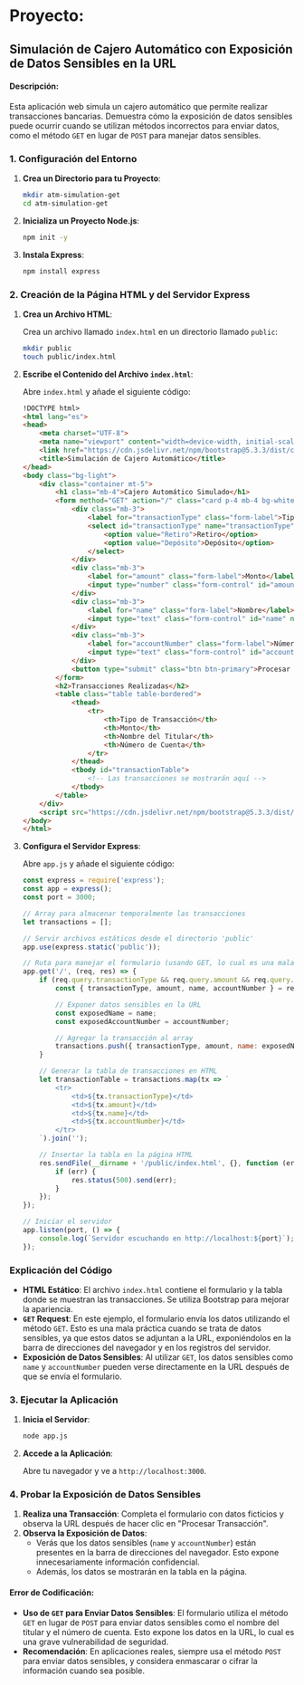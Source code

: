 

# **Proyecto**: 

## Simulación de Cajero Automático con Exposición de Datos Sensibles en la URL

#### **Descripción**:

Esta aplicación web simula un cajero automático que permite realizar transacciones bancarias. Demuestra cómo la exposición de datos sensibles puede ocurrir cuando se utilizan métodos incorrectos para enviar datos, como el método `GET` en lugar de `POST` para manejar datos sensibles.

### 1. Configuración del Entorno

1. **Crea un Directorio para tu Proyecto**:

   ```bash
   mkdir atm-simulation-get
   cd atm-simulation-get
   ```

2. **Inicializa un Proyecto Node.js**:

   ```bash
   npm init -y
   ```

3. **Instala Express**:

   ```bash
   npm install express
   ```

### 2. Creación de la Página HTML y del Servidor Express

1. **Crea un Archivo HTML**: 

   Crea un archivo llamado `index.html` en un directorio llamado `public`:

   ```bash
   mkdir public
   touch public/index.html
   ```

2. **Escribe el Contenido del Archivo `index.html`**: 

   Abre `index.html` y añade el siguiente código:

   ```html
   !DOCTYPE html>
   <html lang="es">
   <head>
       <meta charset="UTF-8">
       <meta name="viewport" content="width=device-width, initial-scale=1.0">
       <link href="https://cdn.jsdelivr.net/npm/bootstrap@5.3.3/dist/css/bootstrap.min.css" rel="stylesheet" integrity="sha384-QWTKZyjpPEjISv5WaRU9OFeRpok6YctnYmDr5pNlyT2bRjXh0JMhjY6hW+ALEwIH" crossorigin="anonymous">
       <title>Simulación de Cajero Automático</title>
   </head>
   <body class="bg-light">
       <div class="container mt-5">
           <h1 class="mb-4">Cajero Automático Simulado</h1>
           <form method="GET" action="/" class="card p-4 mb-4 bg-white">
               <div class="mb-3">
                   <label for="transactionType" class="form-label">Tipo de Transacción</label>
                   <select id="transactionType" name="transactionType" class="form-select" required>
                       <option value="Retiro">Retiro</option>
                       <option value="Depósito">Depósito</option>
                   </select>
               </div>
               <div class="mb-3">
                   <label for="amount" class="form-label">Monto</label>
                   <input type="number" class="form-control" id="amount" name="amount" placeholder="Monto de la transacción" required>
               </div>
               <div class="mb-3">
                   <label for="name" class="form-label">Nombre</label>
                   <input type="text" class="form-control" id="name" name="name" placeholder="Nombre del titular" required>
               </div>
               <div class="mb-3">
                   <label for="accountNumber" class="form-label">Número de Cuenta</label>
                   <input type="text" class="form-control" id="accountNumber" name="accountNumber" placeholder="Número de cuenta" required>
               </div>
               <button type="submit" class="btn btn-primary">Procesar Transacción</button>
           </form>
           <h2>Transacciones Realizadas</h2>
           <table class="table table-bordered">
               <thead>
                   <tr>
                       <th>Tipo de Transacción</th>
                       <th>Monto</th>
                       <th>Nombre del Titular</th>
                       <th>Número de Cuenta</th>
                   </tr>
               </thead>
               <tbody id="transactionTable">
                   <!-- Las transacciones se mostrarán aquí -->
               </tbody>
           </table>
       </div>
       <script src="https://cdn.jsdelivr.net/npm/bootstrap@5.3.3/dist/js/bootstrap.bundle.min.js" integrity="sha384-YvpcrYf0tY3lHB60NNkmXc5s9fDVZLESaAA55NDzOxhy9GkcIdslK1eN7N6jIeHz" crossorigin="anonymous"></script>
   </body>
   </html>
   ```

3. **Configura el Servidor Express**: 

   Abre `app.js` y añade el siguiente código:

   ```javascript
   const express = require('express');
   const app = express();
   const port = 3000;
   
   // Array para almacenar temporalmente las transacciones
   let transactions = [];
   
   // Servir archivos estáticos desde el directorio 'public'
   app.use(express.static('public'));
   
   // Ruta para manejar el formulario (usando GET, lo cual es una mala práctica)
   app.get('/', (req, res) => {
       if (req.query.transactionType && req.query.amount && req.query.name && req.query.accountNumber) {
           const { transactionType, amount, name, accountNumber } = req.query;
   
           // Exponer datos sensibles en la URL
           const exposedName = name;
           const exposedAccountNumber = accountNumber;
   
           // Agregar la transacción al array
           transactions.push({ transactionType, amount, name: exposedName, accountNumber: exposedAccountNumber });
       }
   
       // Generar la tabla de transacciones en HTML
       let transactionTable = transactions.map(tx => `
           <tr>
               <td>${tx.transactionType}</td>
               <td>${tx.amount}</td>
               <td>${tx.name}</td>
               <td>${tx.accountNumber}</td>
           </tr>
       `).join('');
   
       // Insertar la tabla en la página HTML
       res.sendFile(__dirname + '/public/index.html', {}, function (err) {
           if (err) {
               res.status(500).send(err);
           }
       });
   });
   
   // Iniciar el servidor
   app.listen(port, () => {
       console.log(`Servidor escuchando en http://localhost:${port}`);
   });
   ```

### Explicación del Código

- **HTML Estático**: El archivo `index.html` contiene el formulario y la tabla donde se muestran las transacciones. Se utiliza Bootstrap para mejorar la apariencia.
- **`GET` Request**: En este ejemplo, el formulario envía los datos utilizando el método `GET`. Esto es una mala práctica cuando se trata de datos sensibles, ya que estos datos se adjuntan a la URL, exponiéndolos en la barra de direcciones del navegador y en los registros del servidor.
- **Exposición de Datos Sensibles**: Al utilizar `GET`, los datos sensibles como `name` y `accountNumber` pueden verse directamente en la URL después de que se envía el formulario.

### 3. Ejecutar la Aplicación

1. **Inicia el Servidor**:

   ```bash
   node app.js
   ```

2. **Accede a la Aplicación**: 

   Abre tu navegador y ve a `http://localhost:3000`.

### 4. Probar la Exposición de Datos Sensibles

1. **Realiza una Transacción**: Completa el formulario con datos ficticios y observa la URL después de hacer clic en "Procesar Transacción".
2. **Observa la Exposición de Datos**:
   - Verás que los datos sensibles (`name` y `accountNumber`) están presentes en la barra de direcciones del navegador. Esto expone innecesariamente información confidencial.
   - Además, los datos se mostrarán en la tabla en la página.

#### **Error de Codificación**:

- **Uso de `GET` para Enviar Datos Sensibles**: El formulario utiliza el método `GET` en lugar de `POST` para enviar datos sensibles como el nombre del titular y el número de cuenta. Esto expone los datos en la URL, lo cual es una grave vulnerabilidad de seguridad.
- **Recomendación**: En aplicaciones reales, siempre usa el método `POST` para enviar datos sensibles, y considera enmascarar o cifrar la información cuando sea posible.
